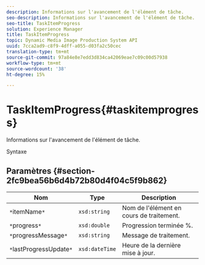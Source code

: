```yaml
---
description: Informations sur l'avancement de l'élément de tâche.
seo-description: Informations sur l'avancement de l'élément de tâche.
seo-title: TaskItemProgress
solution: Experience Manager
title: TaskItemProgress
topic: Dynamic Media Image Production System API
uuid: 7cca2ad9-c8f9-4dff-a055-d03fa2c50cec
translation-type: tm+mt
source-git-commit: 97a84e8e7edd3d834ca42069eae7c09c00d57938
workflow-type: tm+mt
source-wordcount: '38'
ht-degree: 15%

---
```



# TaskItemProgress{#taskitemprogress}

Informations sur l&#39;avancement de l&#39;élément de tâche.

Syntaxe

## Paramètres {#section-2fc9bea56b6d4b72b80d4f04c5f9b862}

| Nom | Type | Description |
|---|---|---|
| `*`itemName`*` | `xsd:string` | Nom de l&#39;élément en cours de traitement. |
| `*`progress`*` | `xsd:double` | Progression terminée %. |
| `*`progressMessage`*` | `xsd:string` | Message de traitement. |
| `*`lastProgressUpdate`*` | `xsd:dateTime` | Heure de la dernière mise à jour. |

